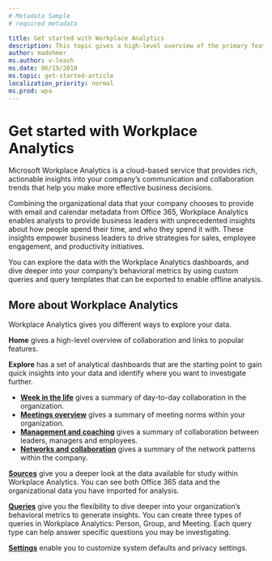 ```yaml
---
# Metadata Sample
# required metadata

title: Get started with Workplace Analytics
description: This topic gives a high-level overview of the primary features in Workplace Analytics. 
author: madehmer
ms.author: v-leash
ms.date: 06/19/2018
ms.topic: get-started-article
localization_priority: normal 
ms.prod: wpa
---
```

# Get started with Workplace Analytics

Microsoft Workplace Analytics is a cloud-based service that provides rich, actionable insights into your company’s communication and collaboration trends that help you make more effective business decisions.

Combining the organizational data that your company chooses to provide with email and calendar metadata from Office 365, Workplace Analytics enables analysts to provide business leaders with unprecedented insights about how people spend their time, and who they spend it with. These insights empower business leaders to drive strategies for sales, employee engagement, and productivity initiatives.

You can explore the data with the Workplace Analytics dashboards, and dive deeper into your company’s behavioral metrics by using custom queries and query templates that can be exported to enable offline analysis.

## More about Workplace Analytics

Workplace Analytics gives you different ways to explore your data.

**Home** gives a high-level overview of collaboration and links to popular features.

**Explore** has a set of analytical dashboards that are the starting point to gain quick insights into your data and identify where you want to investigate further.
  
* [**Week in the life**](../use/explore-metrics-week-in-the-life.md) gives a summary of day-to-day collaboration in the organization.
* [**Meetings overview**](../use/explore-metrics-meetings-overview.md) gives a summary of meeting norms within your organization.
* [**Management and coaching**](../use/explore-metrics-management-and-coaching.md) gives a summary of collaboration between leaders, managers and employees.
* [**Networks and collaboration**](../use/explore-metrics-networks-and-collaboration.md) gives a summary of the network patterns within the company.

[**Sources**](../use/data-sources.md) give you a deeper look at the data available for study within Workplace Analytics. You can see both Office 365 data and the organizational data you have imported for analysis.

[**Queries**](../tutorials/create-queries.md) give you the flexibility to dive deeper into your organization’s behavioral metrics to generate insights. You can create three types of queries in Workplace Analytics: Person, Group, and Meeting. Each query type can help answer specific questions you may be investigating.

[**Settings**](../use/settings.md) enable you to customize system defaults and privacy settings.